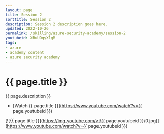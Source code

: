 ```yaml
---
layout: page
title: Session 2
sorttitle: Session 2
description: Session 2 description goes here.
updated: 2022-10-26
permalink: /skilling/azure-security-academy/session-2
youtubeid: XBuUOqyX1gM
tags: 
- azure
- academy content
- azure security academy
---
```


# {{ page.title }}

{{ page.description }}

* [Watch {{ page.title }}](https://www.youtube.com/watch?v={{ page.youtubeid }})

[![{{ page.title }}](https://img.youtube.com/vi/{{ page.youtubeid }}/0.jpg)](https://www.youtube.com/watch?v={{ page.youtubeid }})

